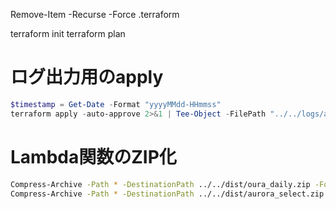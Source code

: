 Remove-Item -Recurse -Force .terraform

terraform init
terraform plan

# ログ出力用のapply

```powershell
$timestamp = Get-Date -Format "yyyyMMdd-HHmmss"
terraform apply -auto-approve 2>&1 | Tee-Object -FilePath "../../logs/apply-$timestamp.log"
```

# Lambda関数のZIP化

```bash
Compress-Archive -Path * -DestinationPath ../../dist/oura_daily.zip -Force
Compress-Archive -Path * -DestinationPath ../../dist/aurora_select.zip -Force
```
